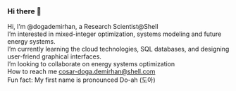 ### Hi there 👋

Hi, I’m @dogademirhan, a Research Scientist@Shell <br />
I’m interested in mixed-integer optimization, systems modeling and future energy systems. <br />
I’m currently learning the cloud technologies, SQL databases, and designing user-friend graphical interfaces. <br />
I’m looking to collaborate on energy systems optimization <br />
How to reach me cosar-doga.demirhan@shell.com <br />
Fun fact: My first name is pronounced Do-ah (도아)
